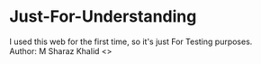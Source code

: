 # Just-For-Understanding
I used this web for the first time, so it's just For Testing purposes.
<br>
Author: M Sharaz Khalid <>


